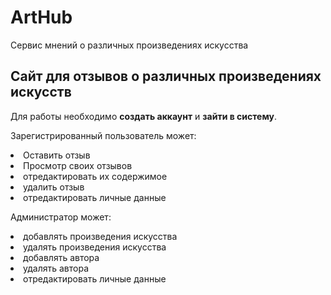 # ArtHub

Сервис мнений о различных произведениях искусства

## Сайт для отзывов о различных произведениях искусств


Для работы необходимо **создать аккаунт** и **зайти в систему**.

Зарегистрированный пользователь может:
<li>Оставить отзыв</li>
<li>Просмотр своих отзывов</li> 
<li>отредактировать их содержимое</li>
<li>удалить отзыв</li>
<li>отредактировать личные данные</li>

Администратор может: 
<li>добавлять произведения искусства</li>
<li>удалять произведения искусства</li>
<li>добавлять автора</li>
<li>удалять автора</li>
<li>отредактировать личные данные</li>